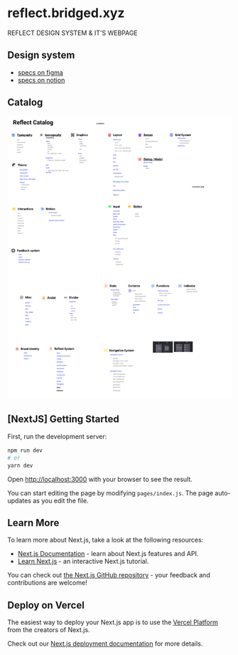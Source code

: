 # reflect.bridged.xyz





REFLECT DESIGN SYSTEM & IT'S WEBPAGE



## Design system

- [specs on figma](https://www.figma.com/file/ED6WOfsoYnnYHY8RJwU9Xw/reflect?node-id=33%3A56)
- [specs on notion](https://www.notion.so/bridgedxyz/6d284a8ca77b469390a2a877963792c8?v=73e9275e2eb14d4e9488cebc438431bc)


## Catalog

![](./docs/catalog.png)





## [NextJS] Getting Started

First, run the development server:

```bash
npm run dev
# or
yarn dev
```

Open [http://localhost:3000](http://localhost:3000) with your browser to see the result.

You can start editing the page by modifying `pages/index.js`. The page auto-updates as you edit the file.

## Learn More

To learn more about Next.js, take a look at the following resources:

- [Next.js Documentation](https://nextjs.org/docs) - learn about Next.js features and API.
- [Learn Next.js](https://nextjs.org/learn) - an interactive Next.js tutorial.

You can check out [the Next.js GitHub repository](https://github.com/vercel/next.js/) - your feedback and contributions are welcome!

## Deploy on Vercel

The easiest way to deploy your Next.js app is to use the [Vercel Platform](https://vercel.com/import?utm_medium=default-template&filter=next.js&utm_source=create-next-app&utm_campaign=create-next-app-readme) from the creators of Next.js.

Check out our [Next.js deployment documentation](https://nextjs.org/docs/deployment) for more details.
